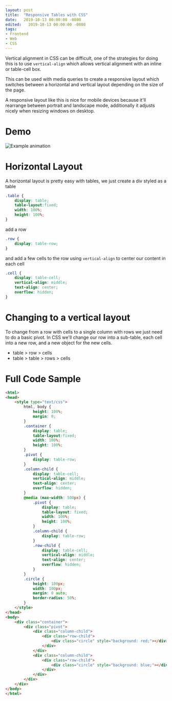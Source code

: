 ```yaml
---
layout: post
title:  "Responsive Tables with CSS"
date:   2019-10-13 00:00:00 -0800
edited:   2019-10-13 00:00:00 -0800
tags:
- Frontend
- Web
- CSS
---
```


Vertical alignment in CSS can be difficult, one of the strategies for doing this is to use `vertical-align` which allows vertical alignment with an inline or table-cell box.

This can be used with media queries to create a responsive layout which switches between a horizontal and vertical layout depending on the size of the page.

A responsive layout like this is nice for mobile devices because it'll rearrange between portrait and landscape mode, additionally it adjusts nicely when resizing windows on desktop.

# Demo
![Example animation](./assets/responsive-table.webp)

# Horizontal Layout

A horizontal layout is pretty easy with tables, we just create a div styled as a table

```css
.table {
    display: table;
    table-layout:fixed;
    width: 100%;
    height: 100%;
}
```

add a row
```css
.row {
    display: table-row;
}
```

and add a few cells to the row using `vertical-align` to center our content in each cell
```css
.cell {
    display: table-cell;
    vertical-align: middle;
    text-align: center;
    overflow: hidden;
}
```

# Changing to a vertical layout

To change from a row with cells to a single column with rows we just need to do a basic pivot. In CSS we'll change our row into a sub-table, each cell into a new row, and a new object for the new cells.


* table > row   > cells
* table > table > rows  > cells

# Full Code Sample
```html
<html>
<head>
    <style type="text/css">
        html, body {
            height: 100%;
            margin: 0;
        }
        .container {
            display: table;
            table-layout:fixed;
            width: 100%;
            height: 100%;
        }
        .pivot {
            display: table-row;
        }
        .column-child {
            display: table-cell;
            vertical-align: middle;
            text-align: center;
            overflow: hidden;
        }
        @media (max-width: 500px) {
            .pivot {
                display: table;
                table-layout: fixed;
                width: 100%;
                height: 100%;
            }
            .column-child {
                display: table-row;
            }
            .row-child {
                display: table-cell;
                vertical-align: middle;
                text-align: center;
                overflow: hidden;
            }
        }
        .circle {
            height: 100px;
            width: 100px;
            margin: 0 auto;
            border-radius: 50%;
        }
    </style>
</head>
<body>
    <div class="container">
        <div class="pivot">
            <div class="column-child">
                <div class="row-child">
                    <div class="circle" style="background: red;"></div>
                </div>
            </div>
            <div class="column-child">
                <div class="row-child">
                    <div class="circle" style="background: blue;"></div>
                </div>
            </div>
        </div>
    </div>
</body>
</html>
```